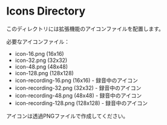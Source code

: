 # Icons Directory

このディレクトリには拡張機能のアイコンファイルを配置します。

必要なアイコンファイル：
- icon-16.png (16x16)
- icon-32.png (32x32)
- icon-48.png (48x48)
- icon-128.png (128x128)
- icon-recording-16.png (16x16) - 録音中のアイコン
- icon-recording-32.png (32x32) - 録音中のアイコン
- icon-recording-48.png (48x48) - 録音中のアイコン
- icon-recording-128.png (128x128) - 録音中のアイコン

アイコンは透過PNGファイルで作成してください。